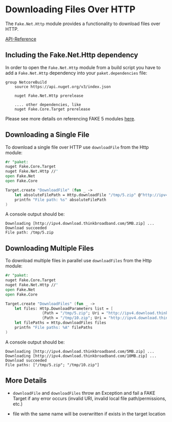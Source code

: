 # Downloading Files Over HTTP

The `Fake.Net.Http` module provides a functionality to download files over HTTP.

[API-Reference](apidocs/v5/fake-net-http.html)

## Including the Fake.Net.Http dependency

In order to open the `Fake.Net.Http` module from a build script you have to add a `Fake.Net.Http` dependency into your
`paket.dependencies` file:

```
group NetcoreBuild
    source https://api.nuget.org/v3/index.json

    nuget Fake.Net.Http prerelease

    .... other dependencies, like
    nuget Fake.Core.Target prerelease
```

Please see more details on referencing FAKE 5 modules [here](fake-fake5-modules.html).

## Downloading a Single File

To download a single file over HTTP use `downloadFile` from the Http module:

```fsharp
#r "paket:
nuget Fake.Core.Target
nuget Fake.Net.Http //"
open Fake.Net
open Fake.Core

Target.create "DownloadFile" (fun _ ->
    let absoluteFilePath = Http.downloadFile "/tmp/5.zip" @"http://ipv4.download.thinkbroadband.com/5MB.zip"
    printfn "File path: %s" absoluteFilePath
)
```

A console output should be:

    Downloading [http://ipv4.download.thinkbroadband.com/5MB.zip] ...
    Download succeeded
    File path: /tmp/5.zip

## Downloading Multiple Files

To download multiple files in parallel use `downloadFiles` from the Http module:

```fsharp
#r "paket:
nuget Fake.Core.Target
nuget Fake.Net.Http //"
open Fake.Net
open Fake.Core

Target.create "DownloadFiles" (fun _ ->
    let files: Http.DownloadParameters list = [
                {Path = "/tmp/5.zip"; Uri = "http://ipv4.download.thinkbroadband.com/5MB.zip"};
                {Path = "/tmp/10.zip"; Uri = "http://ipv4.download.thinkbroadband.com/10MB.zip"}]
    let filePaths = Http.downloadFiles files
    printfn "File paths: %A" filePaths
)
```

A console output should be:

    Downloading [http://ipv4.download.thinkbroadband.com/5MB.zip] ...
    Downloading [http://ipv4.download.thinkbroadband.com/10MB.zip] ...
    Download succeeded
    File paths: ["/tmp/5.zip"; "/tmp/10.zip"]

## More Details

* `downloadFile` and `downloadFiles` throw an Exception and fail a FAKE Target if any error occurs (invalid URI, invalid local file
   path/permissions, etc.)

* file with the same name will be overwritten if exists in the target location
